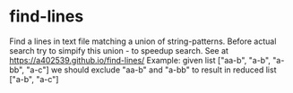 ﻿# find-lines
Find a lines in text file matching a union of string-patterns. Before actual search try to simpify this union - to speedup search.
See at https://a402539.github.io/find-lines/
Example: given list ["aa-b", "a-b", "a-bb", "a-c"] we should exclude "aa-b" and "a-bb" to result in reduced list ["a-b", "a-c"]
